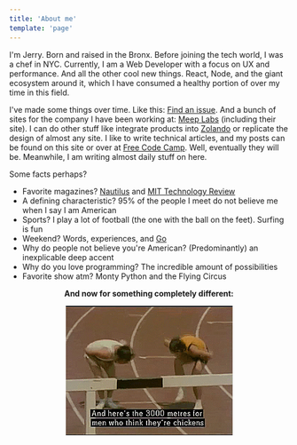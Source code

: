 ```yaml
---
title: 'About me'
template: 'page'
---
```


I'm Jerry. Born and raised in the Bronx. Before joining the tech world, I was a chef in NYC. Currently, I am a Web Developer with a focus on UX and performance. And all the other cool new things. React, Node, and the giant ecosystem around it, which I have consumed a healthy portion of over my time in this field.

I've made some things over time. Like this: [Find an issue](https://findanissue.com/). And a bunch of sites for the company I have been working at: [Meep Labs](https://meeplabs.com/) (including their site). I can do other stuff like integrate products into [Zolando](https://www.zalando.co.uk/women-home/) or replicate the design of almost any site. I like to write technical articles, and my posts can be found on this site or over at [Free Code Camp](https://www.freecodecamp.org/news/author/jerry/). Well, eventually they will be. Meanwhile, I am writing almost daily stuff on here.

Some facts perhaps?

- Favorite magazines? [Nautilus](http://nautil.us/) and [MIT Technology Review](https://www.technologyreview.com/)
- A defining characteristic? 95% of the people I meet do not believe me when I say I am American
- Sports? I play a lot of football (the one with the ball on the feet). Surfing is fun
- Weekend? Words, experiences, and [Go](https://senseis.xmp.net/?WhatIsGo)
- Why do people not believe you're American? (Predominantly) an inexplicable deep accent
- Why do you love programming? The incredible amount of possibilities
- Favorite show atm? Monty Python and the Flying Circus

<div style="text-align: center"><b>And now for something completely different:</b></div>

<div style="width: 100%; display: flex; justify-content: center;">

![men-who-think-they're-chickens men who think they are chickens? funny software developer](/media/men-who-think-they're-chickens.gif)

</div>
